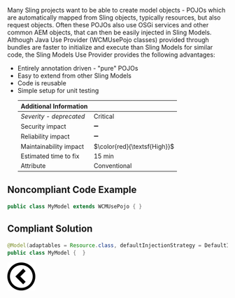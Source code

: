 <p>
    Many Sling projects want to be able to create model objects - POJOs which are automatically mapped from Sling objects, typically resources, but also request
    objects. Often these POJOs also use OSGi services and other common AEM objects, that can then be easily injected in Sling Models.
    Although Java Use Provider (WCMUsePojo classes) provided through bundles are faster to initialize and execute than Sling Models for similar code, the Sling
    Models Use Provider provides the following advantages: </p>
<ul>
    <li>Entirely annotation driven - "pure" POJOs</li>
    <li>Easy to extend from other Sling Models</li>
    <li>Code is reusable</li>
    <li>Simple setup for unit testing</li>

| Additional Information |                              |
|------------------------|------------------------------|
| _Severity - deprecated_| Critical                     | 
| Security impact        | :heavy_minus_sign:           |
| Reliability impact     | :heavy_minus_sign:           |
| Maintainability impact | $\color{red}{\textsf{High}}$ |
| Estimated time to fix  | 15 min                       |
| Attribute              | Conventional                 |

</ul><h2>Noncompliant Code Example</h2>

```java
public class MyModel extends WCMUsePojo { }
```

<h2>Compliant Solution</h2>

```java
@Model(adaptables = Resource.class, defaultInjectionStrategy = DefaultInjectionStrategy.OPTIONAL)
public class MyModel {  }
```

[![Back to overview](back.svg)](../../README.md)
